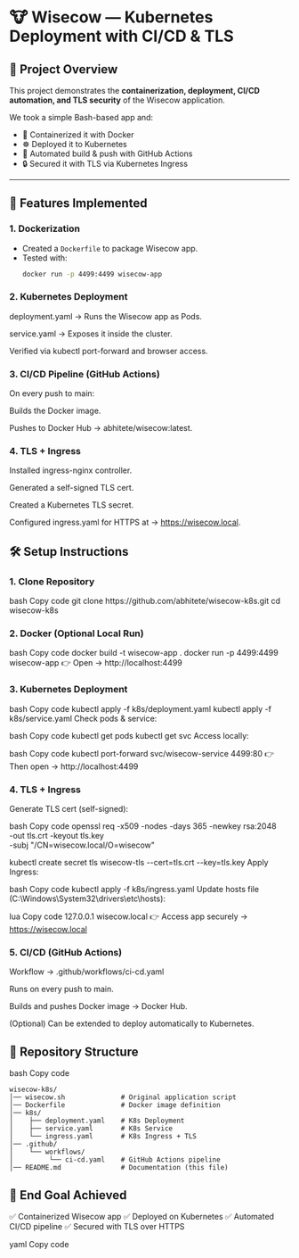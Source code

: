 <h1>🐮 Wisecow — Kubernetes Deployment with CI/CD & TLS</h1>

<h2>📌 Project Overview</h2>

This project demonstrates the **containerization, deployment, CI/CD automation, and TLS security** of the Wisecow application.

We took a simple Bash-based app and:

- 🐳 Containerized it with Docker  
- ☸️ Deployed it to Kubernetes  
- 🔄 Automated build & push with GitHub Actions  
- 🔒 Secured it with TLS via Kubernetes Ingress  

---

<h2>🚀 Features Implemented</h2>

<h3>1. Dockerization</h3>

- Created a `Dockerfile` to package Wisecow app.  
- Tested with:  
  ```bash
  docker run -p 4499:4499 wisecow-app
<h3>2. Kubernetes Deployment</h3>
deployment.yaml → Runs the Wisecow app as Pods.

service.yaml → Exposes it inside the cluster.

Verified via kubectl port-forward and browser access.

<h3>3. CI/CD Pipeline (GitHub Actions)</h3>
On every push to main:

Builds the Docker image.

Pushes to Docker Hub → abhitete/wisecow:latest.

<h3>4. TLS + Ingress</h3>
Installed ingress-nginx controller.

Generated a self-signed TLS cert.

Created a Kubernetes TLS secret.

Configured ingress.yaml for HTTPS at → https://wisecow.local.

<h2>🛠️ Setup Instructions</h2> <h3>1. Clone Repository</h3>
bash
Copy code
git clone https://github.com/abhitete/wisecow-k8s.git
cd wisecow-k8s
<h3>2. Docker (Optional Local Run)</h3>
bash
Copy code
docker build -t wisecow-app .
docker run -p 4499:4499 wisecow-app
👉 Open → http://localhost:4499

<h3>3. Kubernetes Deployment</h3>
bash
Copy code
kubectl apply -f k8s/deployment.yaml
kubectl apply -f k8s/service.yaml
Check pods & service:

bash
Copy code
kubectl get pods
kubectl get svc
Access locally:

bash
Copy code
kubectl port-forward svc/wisecow-service 4499:80
👉 Then open → http://localhost:4499

<h3>4. TLS + Ingress</h3>
Generate TLS cert (self-signed):

bash
Copy code
openssl req -x509 -nodes -days 365 -newkey rsa:2048 \
  -out tls.crt -keyout tls.key \
  -subj "/CN=wisecow.local/O=wisecow"

kubectl create secret tls wisecow-tls --cert=tls.crt --key=tls.key
Apply Ingress:

bash
Copy code
kubectl apply -f k8s/ingress.yaml
Update hosts file (C:\Windows\System32\drivers\etc\hosts):

lua
Copy code
127.0.0.1 wisecow.local
👉 Access app securely → https://wisecow.local

<h3>5. CI/CD (GitHub Actions)</h3>
Workflow → .github/workflows/ci-cd.yaml

Runs on every push to main.

Builds and pushes Docker image → Docker Hub.

(Optional) Can be extended to deploy automatically to Kubernetes.

<h2>📂 Repository Structure</h2>
bash
Copy code

```
wisecow-k8s/
│── wisecow.sh              # Original application script
│── Dockerfile              # Docker image definition
│── k8s/
│    ├── deployment.yaml    # K8s Deployment
│    ├── service.yaml       # K8s Service
│    └── ingress.yaml       # K8s Ingress + TLS
│── .github/
│    └── workflows/
│         └── ci-cd.yaml    # GitHub Actions pipeline
│── README.md               # Documentation (this file)
```


<h2>🎯 End Goal Achieved</h2>
✅ Containerized Wisecow app
✅ Deployed on Kubernetes
✅ Automated CI/CD pipeline
✅ Secured with TLS over HTTPS


yaml
Copy code
